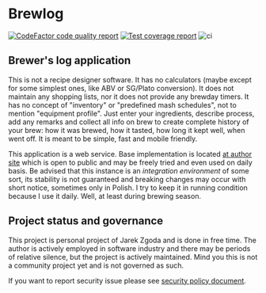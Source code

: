 # Brewlog

[![CodeFactor code quality report](https://www.codefactor.io/repository/github/zgoda/brewlog/badge)](https://www.codefactor.io/repository/github/zgoda/brewlog) [![Test coverage report](https://coveralls.io/repos/github/zgoda/brewlog/badge.svg?branch=master)](https://coveralls.io/github/zgoda/brewlog?branch=master) ![ci](https://github.com/zgoda/brewlog/workflows/ci/badge.svg)

## Brewer's log application

This is not a recipe designer software. It has no calculators (maybe except for some simplest ones, like ABV or SG/Plato conversion). It does not maintain any shopping lists, nor it does not provide any brewday timers. It has no concept of "inventory" or "predefined mash schedules", not to mention "equipment profile". Just enter your ingredients, describe process, add any remarks and collect all info on brew to create complete history of your brew: how it was brewed, how it tasted, how long it kept well, when went off. It is meant to be simple, fast and mobile friendly.

This application is a web service. Base implementation is located [at author site](https://brewlog.zgodowie.org) which is open to public and may be freely tried and even used on daily basis. Be advised that this instance is an _integration environment_ of some sort, its stability is not guaranteed and breaking changes may occur with short notice, sometimes only in Polish. I try to keep it in running condition because I use it daily. Well, at least during brewing season.

## Project status and governance

This project is personal project of Jarek Zgoda and is done in free time. The author is actively employed in software industry and there may be periods of relative silence, but the project is actively maintained. Mind you this is not a community project yet and is not governed as such.

If you want to report security issue please see [security policy document](SECURITY.md).
